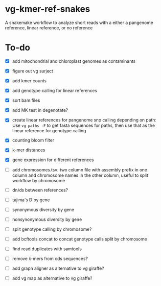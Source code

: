 # vg-kmer-ref-snakes

A snakemake workflow to analyze short reads with a either a pangenome reference, linear reference, or no reference

# To-do

- [x] add mitochondrial and chloroplast genomes as contaminants

- [x] figure out vg surject

- [x] add kmer counts

- [x] add genotype calling for linear references

- [x] sort bam files

- [x] add MK test in degenotate?

- [x] create linear references for pangenome snp calling depending on path: Use `vg paths -F` to get fasta sequences for paths, then use that as the linear reference for genotype calling

- [x] counting bloom filter

- [x] k-mer distances

- [x] gene expression for different references

- [ ] add chromosomes.tsv: two column file with assembly prefix in one column and chromosome names in the other column, useful to split workflow by chromosome 

- [ ] dn/ds between references?

- [ ] tajima's D by gene

- [ ] synonymous diversity by gene

- [ ] nonsynonymous diversity by gene

- [ ] split genotype calling by chromosome?

- [ ] add bcftools concat to concat genotype calls split by chromosome

- [ ] find read duplicates with samtools

- [ ] remove k-mers from cds sequences?

- [ ] add graph aligner as alternative to vg giraffe?

- [ ] add vg map as alternative to vg giraffe?
